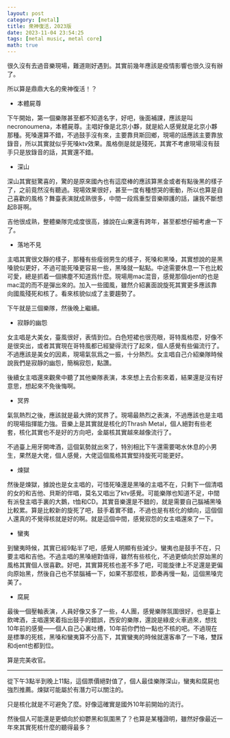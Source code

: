 ```yaml
---
layout: post
category: [metal]
title: 衆神復活，2023版
date: 2023-11-04 23:54:25
tags: [metal music, metal core]
math: true
---
```


很久沒有去過音樂現場，難道剛好遇到。其實前幾年應該是疫情影響也很久沒有辦了。

所以算是鼎鼎大名的衆神復活！？

- 本體屍尊

下午開始，第一個樂隊甚至都不知道名字，好吧，後面補課，應該是叫necronoumena，本體屍尊。主唱好像是北京小夥，就是給人感覺就是北京小夥那種。死嗓還算不錯，不過鼓手沒有來，主要靠貝斯回鄉，現場的話應該主要靠放錄音，所以其實就似乎死嗓ktv效果。風格倒是就是殘死，其實不考慮現場沒有鼓手只是放錄音的話，其實還不錯。

- 深山

深山其實挺驚喜的，驚的是原來國內也有這麼棒的應該算黑金或者有點後黑的樣子了，之前竟然沒有聽過。現場效果很好，甚至一度有種想哭的衝動，所以也算是自己喜歡的風格？舞臺表演就成熟很多，中間一段爲重型音樂辯護的話，讓我不斷想起B哥啊。

吉他很成熟，整體樂隊完成度很高，據說在山東還有跨年，甚至都想仔細考慮一下了。

- 落地不見

主唱其實很文靜的樣子，那種有些瘦弱男生的樣子，死嗓和黑嗓，其實想說的是黑嗓貌似更好，不過可能死嗓更容易一些，黑嗓就一點點。中途需要休息一下也比較可愛，總是抓着一個拂塵不知道爲什麼。現場用mac混音，感覺那個djent的也是mac混的而不是彈出來的。加入一些國風，雖然介紹裏面說旋死其實更多應該靠向國風殘死和核了。看來核貌似成了主要趨勢了。

下午就是三個樂隊，然後晚上繼續。

- 寂靜的幽怨

女主唱是大美女，臺風很好，表情到位。白色短裙也很亮眼，哥特風格麼，好像不是很突出，或者其實現在哥特風都已經變得流行了起來，個人感覺有些偏流行了。不過應該是美女的因素，現場氣氛爲之一振，十分熱烈。女主唱自己介紹樂隊時候說我們是寂靜的幽怨，簡稱寂怨，點讚。

後續女主唱還來觀衆中聽了其他樂隊表演，本來想上去合影來着，結果還是沒有好意思，想起來不免後悔啊。


- 冥界

氣氛熱烈之後，應該就是最大牌的冥界了。現場最熱烈之表演，不過應該也是主唱的現場指揮能力強。音樂上是其實就是核化的Thrash Metal，個人絕對有些老套，核化其實也不是好的方向吧，金屬核其實越來越像流行了。

不過臺上用牙開啤酒，這個氣勢就出來了，特別相比下午還需要喝水休息的小男生，果然是大佬，個人感覺，大佬這個風格其實堅持旋死可能更好。

- 煉獄

然後是煉獄，據說也是女主唱的，可惜死嗓還是黑嗓的主唱不在，只剩下一個清唱的女的和吉他、貝斯的伴唱，莫名又唱出了ktv感覺。可能樂隊也知道不足，中間有派發主唱手裏的大鵝，t恤和CD。其實音樂還是不錯的，就是需要自己腦補黑嗓比較累。算是比較新的旋死了吧，鼓手着實不錯，不過也是有核化的傾向，這個個人還真的不覺得核就是好的啊。就是這個中間，感覺寂怨的女主唱還來了一下。

- 蠻夷

到蠻夷時候，其實已經9點半了吧，感覺人明顯有些減少。蠻夷也是鼓手不在，只要主唱和吉他。不過主唱的黑嗓絕對值得，雖然有些核化，不過更傾向於原始黑的風格其實個人很喜歡。好吧，其實算死核也差不多了吧，可能旋律上不足還是更偏向原始黑，然後自己也不禁腦補一下，如果不那麼核，節奏再慢一點，這個黑嗓完美了。

- 腐屍

最後一個壓軸表演，人員好像又多了一些，4人團，感覺樂隊氛圍很好，也是臺上飲啤酒，主唱還笑着指出鼓手的錯誤，西安的樂隊，還說是綠皮火車過來，想找10年前的感覺——個人自己心裏吐槽，10年前你們怕一點也不核的吧。不過現在是標準的死核，黑嗓和蠻夷算不分高下，其實蠻夷的時候就還客串了一下咯，雙踩和djent也都到位。

算是完美收官。

--------

從下午3點半到晚上11點，這個票價絕對值了，個人最佳樂隊深山，蠻夷和腐屍也強烈推薦。煉獄可能屬於有潛力可以關注的。

只是核化就是不可避免了麼。好像這確實是國外10年前開始的流行。

然後個人可能還是更傾向於抑鬱黑和氛圍黑了？也算是某種證明，雖然好像最近一年來其實死核什麼的聽得最多？



